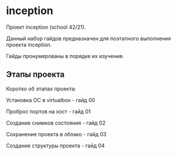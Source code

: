 # inception

Проект inception (school 42/21).

Данный набор гайдов предназначен для поэтапного выполнения проекта inception.

Гайды пронумерованы в порядке их изучения. 

## Этапы проекта

Коротко об этапах проекта:

Установка ОС в virtualbox - гайд 00

Проброс портов на хост - гайд 01

Создание снимков состояния - гайд 02

Сохранение проекта в облако - гайд 03

Создание структуры проекта - гайд 04